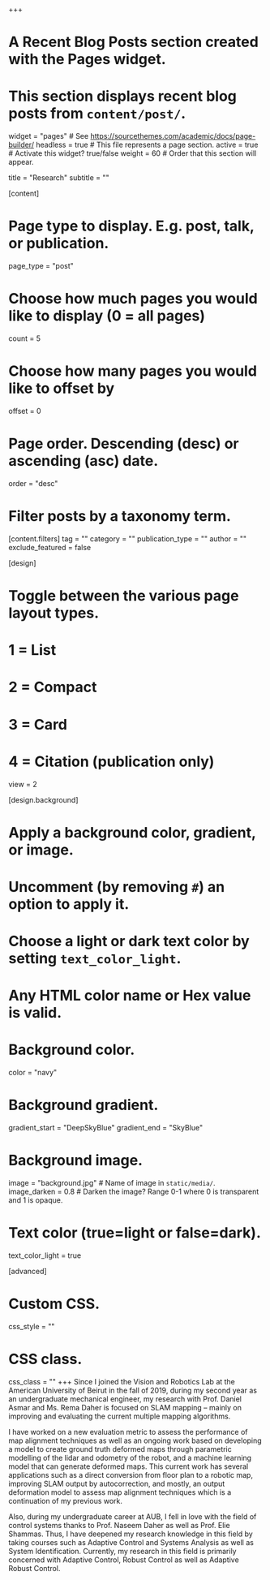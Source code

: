 +++
# A Recent Blog Posts section created with the Pages widget.
# This section displays recent blog posts from `content/post/`.

widget = "pages"  # See https://sourcethemes.com/academic/docs/page-builder/
headless = true  # This file represents a page section.
active = true  # Activate this widget? true/false
weight = 60  # Order that this section will appear.

title = "Research"
subtitle = ""

[content]
  # Page type to display. E.g. post, talk, or publication.
  page_type = "post"
  
  # Choose how much pages you would like to display (0 = all pages)
  count = 5
  
  # Choose how many pages you would like to offset by
  offset = 0

  # Page order. Descending (desc) or ascending (asc) date.
  order = "desc"

  # Filter posts by a taxonomy term.
  [content.filters]
    tag = ""
    category = ""
    publication_type = ""
    author = ""
    exclude_featured = false
  
[design]
  # Toggle between the various page layout types.
  #   1 = List
  #   2 = Compact
  #   3 = Card
  #   4 = Citation (publication only)
  view = 2
  
[design.background]
  # Apply a background color, gradient, or image.
  #   Uncomment (by removing `#`) an option to apply it.
  #   Choose a light or dark text color by setting `text_color_light`.
  #   Any HTML color name or Hex value is valid.
  
  # Background color.
   color = "navy"
  
  # Background gradient.
   gradient_start = "DeepSkyBlue"
   gradient_end = "SkyBlue"
  
  # Background image.
   image = "background.jpg"  # Name of image in `static/media/`.
   image_darken = 0.8  # Darken the image? Range 0-1 where 0 is transparent and 1 is opaque.

  # Text color (true=light or false=dark).
   text_color_light = true  
  
[advanced]
 # Custom CSS. 
 css_style = ""
 
 # CSS class.
 css_class = ""
+++
Since I joined the Vision and Robotics Lab at the American University of Beirut in the fall of 2019, during my second year as an undergraduate mechanical engineer, my research with Prof. Daniel Asmar and Ms. Rema Daher is focused on SLAM mapping – mainly on improving and evaluating the current multiple mapping algorithms.

I have worked on a new evaluation metric to assess the performance of map alignment techniques as well as an ongoing work based on developing a model to create ground truth deformed maps through parametric modelling of the lidar and odometry of the robot, and a machine learning model that can generate deformed maps. This current work has several applications such as a direct conversion from floor plan to a robotic map, improving SLAM output by autocorrection, and mostly, an output deformation model to assess map alignment techniques which is a continuation of my previous work.

Also, during my undergraduate career at AUB, I fell in love with the field of control systems thanks to Prof. Naseem Daher as well as Prof. Elie Shammas. Thus, I have deepened my research knowledge in this field by taking courses such as Adaptive Control and Systems Analysis as well as System Identification. Currently, my research in this field is primarily concerned with Adaptive Control, Robust Control as well as Adaptive Robust Control.
